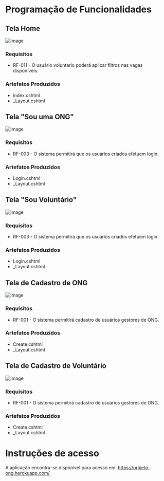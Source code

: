 # Programação de Funcionalidades

## Tela Home

![image](https://user-images.githubusercontent.com/100412134/198906033-a64debc0-fc89-4d20-af05-db69f9c65ffd.png)

### Requisitos

- RF-011 - O usuário voluntario poderá aplicar filtros nas vagas disponíveis. 

### Artefatos Produzidos

- index.cshtml
-  _Layout.cshtml

## Tela "Sou uma ONG"

![image](https://user-images.githubusercontent.com/100412134/198906275-7a9a5314-90a7-495a-a1b4-7d2faddb6c46.png)

### Requisitos

- RF-003 - O sistema permitirá que os usuários criados efetuem login.

### Artefatos Produzidos

- Login.cshtml 
- _Layout.cshtml 

## Tela "Sou Voluntário"

![image](https://user-images.githubusercontent.com/100412134/198906319-c08c058d-47f0-466b-8540-d1c9d921e0d6.png)

### Requisitos

- RF-003 - O sistema permitirá que os usuários criados efetuem login.

### Artefatos Produzidos

- Login.cshtml 
- _Layout.cshtml 

## Tela de Cadastro de ONG

![image](https://user-images.githubusercontent.com/100412134/198906698-ca52752f-43da-4baa-b760-d3dccf4fbca6.png)

### Requisitos

- RF-001 - O sistema permitirá cadastro de usuários gestores de ONG.

### Artefatos Produzidos

- Create.cshtml 
- _Layout.cshtml

## Tela de Cadastro de Voluntário

![image](https://user-images.githubusercontent.com/100412134/198906571-0163765a-48e6-4ef0-9cc3-56e07c2894c3.png)

### Requisitos

- RF-001 - O sistema permitirá cadastro de usuários gestores de ONG.

### Artefatos Produzidos

- Create.cshtml 
- _Layout.cshtml

# Instruções de acesso

A aplicação encontra-se disponível para acesso em: https://projeto-ong.herokuapp.com/

